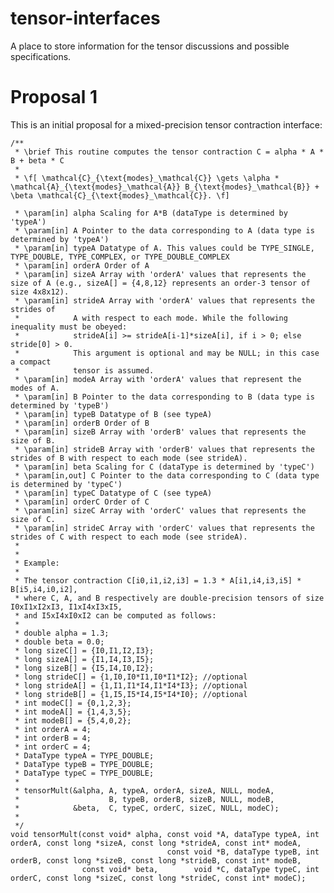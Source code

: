 # tensor-interfaces
A place to store information for the tensor discussions and possible specifications.

# Proposal 1

This is an initial proposal for a mixed-precision tensor contraction interface:

    /**
     * \brief This routine computes the tensor contraction C = alpha * A * B + beta * C
     *
     * \f[ \mathcal{C}_{\text{modes}_\mathcal{C}} \gets \alpha * \mathcal{A}_{\text{modes}_\mathcal{A}} B_{\text{modes}_\mathcal{B}} + \beta \mathcal{C}_{\text{modes}_\mathcal{C}}. \f]
    
     * \param[in] alpha Scaling for A*B (dataType is determined by 'typeA')
     * \param[in] A Pointer to the data corresponding to A (data type is determined by 'typeA')
     * \param[in] typeA Datatype of A. This values could be TYPE_SINGLE, TYPE_DOUBLE, TYPE_COMPLEX, or TYPE_DOUBLE_COMPLEX
     * \param[in] orderA Order of A
     * \param[in] sizeA Array with 'orderA' values that represents the size of A (e.g., sizeA[] = {4,8,12} represents an order-3 tensor of size 4x8x12).
     * \param[in] strideA Array with 'orderA' values that represents the strides of
     *            A with respect to each mode. While the following inequality must be obeyed: 
     *            strideA[i] >= strideA[i-1]*sizeA[i], if i > 0; else stride[0] > 0.
     *            This argument is optional and may be NULL; in this case a compact
     *            tensor is assumed.
     * \param[in] modeA Array with 'orderA' values that represent the modes of A.
     * \param[in] B Pointer to the data corresponding to B (data type is determined by 'typeB')
     * \param[in] typeB Datatype of B (see typeA)
     * \param[in] orderB Order of B
     * \param[in] sizeB Array with 'orderB' values that represents the size of B.
     * \param[in] strideB Array with 'orderB' values that represents the strides of B with respect to each mode (see strideA).
     * \param[in] beta Scaling for C (dataType is determined by 'typeC')
     * \param[in,out] C Pointer to the data corresponding to C (data type is determined by 'typeC')
     * \param[in] typeC Datatype of C (see typeA)
     * \param[in] orderC Order of C
     * \param[in] sizeC Array with 'orderC' values that represents the size of C.
     * \param[in] strideC Array with 'orderC' values that represents the strides of C with respect to each mode (see strideA).
     *
     *
     * Example:
     *
     * The tensor contraction C[i0,i1,i2,i3] = 1.3 * A[i1,i4,i3,i5] * B[i5,i4,i0,i2], 
     * where C, A, and B respectively are double-precision tensors of size I0xI1xI2xI3, I1xI4xI3xI5,
     * and I5xI4xI0xI2 can be computed as follows:
     *
     * double alpha = 1.3;
     * double beta = 0.0;
     * long sizeC[] = {I0,I1,I2,I3};
     * long sizeA[] = {I1,I4,I3,I5};
     * long sizeB[] = {I5,I4,I0,I2};
     * long strideC[] = {1,I0,I0*I1,I0*I1*I2}; //optional
     * long strideA[] = {1,I1,I1*I4,I1*I4*I3}; //optional
     * long strideB[] = {1,I5,I5*I4,I5*I4*I0}; //optional
     * int modeC[] = {0,1,2,3};
     * int modeA[] = {1,4,3,5};
     * int modeB[] = {5,4,0,2};
     * int orderA = 4;
     * int orderB = 4;
     * int orderC = 4;
     * DataType typeA = TYPE_DOUBLE;
     * DataType typeB = TYPE_DOUBLE;
     * DataType typeC = TYPE_DOUBLE;
     *
     * tensorMult(&alpha, A, typeA, orderA, sizeA, NULL, modeA, 
     *                    B, typeB, orderB, sizeB, NULL, modeB, 
     *            &beta,  C, typeC, orderC, sizeC, NULL, modeC);
     *
     */
    void tensorMult(const void* alpha, const void *A, dataType typeA, int orderA, const long *sizeA, const long *strideA, const int* modeA,
                                       const void *B, dataType typeB, int orderB, const long *sizeB, const long *strideB, const int* modeB,
                    const void* beta,        void *C, dataType typeC, int orderC, const long *sizeC, const long *strideC, const int* modeC);
